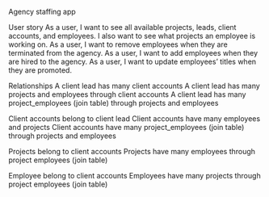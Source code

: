 Agency staffing app

User story
As a user, I want to see all available projects, leads, client accounts, and employees.  I also want to see what projects an employee is working on.
As a user, I want to remove employees when they are terminated from the agency.
As a user, I want to add employees when they are hired to the agency.
As a user, I want to update employees’ titles when they are promoted.

Relationships
A client lead has many client accounts
A client lead has many projects and employees through client accounts
A client lead has many project_employees (join table) through projects and employees

Client accounts belong to client lead
Client accounts have many employees and projects
Client accounts have many project_employees (join table) through projects and employees

Projects belong to client accounts
Projects have many employees through project employees (join table)

Employee belong to client accounts
Employees have many projects through project employees (join table)
